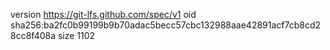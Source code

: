 version https://git-lfs.github.com/spec/v1
oid sha256:ba2fc0b99199b9b70adac5becc57cbc132988aae42891acf7cb8cd28cc8f408a
size 1102
